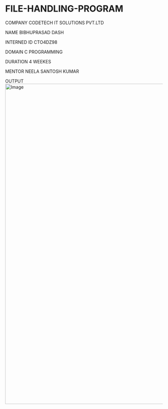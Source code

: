 # FILE-HANDLING-PROGRAM
COMPANY CODETECH IT SOLUTIONS PVT.LTD

NAME BIBHUPRASAD DASH

INTERNED ID  CTO4DZ98

DOMAIN C PROGRAMMING

DURATION 4 WEEKES

MENTOR NEELA SANTOSH KUMAR

OUTPUT
<img width="1920" height="1020" alt="Image" src="https://github.com/user-attachments/assets/167d3ceb-a6ab-470c-b02a-0386e6df0cab" />
